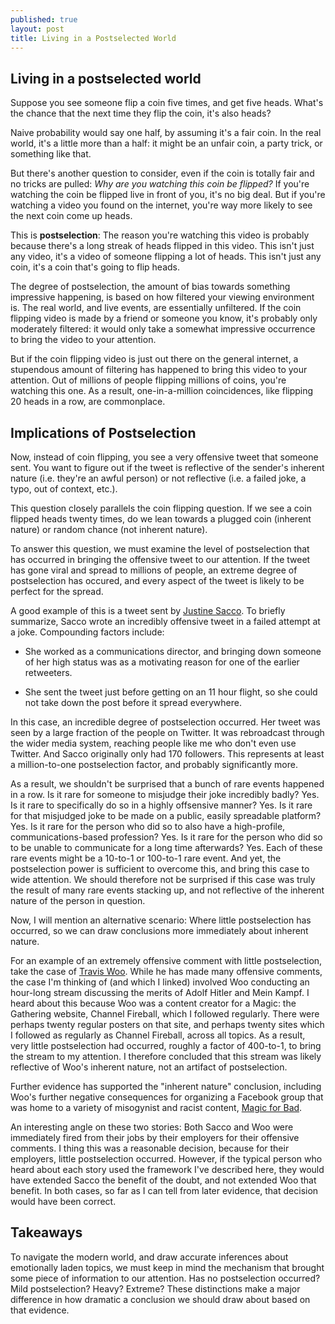 ```yaml
---
published: true
layout: post
title: Living in a Postselected World
---
```

## Living in a postselected world

Suppose you see someone flip a coin five times, and get five heads. What's the chance that the next time they flip the coin, it's also heads?

Naive probability would say one half, by assuming it's a fair coin. In the real world, it's a little more than a half: it might be an unfair coin, a party trick, or something like that.

But there's another question to consider, even if the coin is totally fair and no tricks are pulled: *Why are you watching this coin be flipped?* If you're watching the coin be flipped live in front of you, it's no big deal. But if you're watching a video you found on the internet, you're way more likely to see the next coin come up heads.

This is **postselection**: The reason you're watching this video is probably because there's a long streak of heads flipped in this video. This isn't just any video, it's a video of someone flipping a lot of heads. This isn't just any coin, it's a coin that's going to flip heads.

The degree of postselection, the amount of bias towards something impressive happening, is based on how filtered your viewing environment is. The real world, and live events, are essentially unfiltered. If the coin flipping video is made by a friend or someone you know, it's probably only moderately filtered: it would only take a somewhat impressive occurrence to bring the video to your attention.

But if the coin flipping video is just out there on the general internet, a stupendous amount of filtering has happened to bring this video to your attention. Out of millions of people flipping millions of coins, you're watching this one. As a result, one-in-a-million coincidences, like flipping 20 heads in a row, are commonplace.

## Implications of Postselection

Now, instead of coin flipping, you see a very offensive tweet that someone sent. You want to figure out if the tweet is reflective of the sender's inherent nature (i.e. they're an awful person) or not reflective (i.e. a failed joke, a typo, out of context, etc.).

This question closely parallels the coin flipping question. If we see a coin flipped heads twenty times, do we lean towards a plugged coin (inherent nature) or random chance (not inherent nature).

To answer this question, we must examine the level of postselection that has occurred in bringing the offensive tweet to our attention. If the tweet has gone viral and spread to millions of people, an extreme degree of postselection has occured, and every aspect of the tweet is likely to be perfect for the spread.

A good example of this is a tweet sent by [Justine Sacco](https://www.nytimes.com/2015/02/15/magazine/how-one-stupid-tweet-ruined-justine-saccos-life.html). To briefly summarize, Sacco wrote an incredibly offensive tweet in a failed attempt at a joke. Compounding factors include:

* She worked as a communications director, and bringing down someone of her high status was as a motivating reason for one of the earlier retweeters.

* She sent the tweet just before getting on an 11 hour flight, so she could not take down the post before it spread everywhere.

In this case, an incredible degree of postselection occurred. Her tweet was seen by a large fraction of the people on Twitter. It was rebroadcast through the wider media system, reaching people like me who don't even use Twitter. And Sacco originally only had 170 followers. This represents at least a million-to-one postselection factor, and probably significantly more.

As a result, we shouldn't be surprised that a bunch of rare events happened in a row. Is it rare for someone to misjudge their joke incredibly badly? Yes. Is it rare to specifically do so in a highly offsensive manner? Yes. Is it rare for that misjudged joke to be made on a public, easily spreadable platform? Yes. Is it rare for the person who did so to also have a high-profile, communications-based profession? Yes. Is it rare for the person who did so to be unable to communicate for a long time afterwards? Yes. Each of these rare events might be a 10-to-1 or 100-to-1 rare event. And yet, the postselection power is sufficient to overcome this, and bring this case to wide attention. We should therefore not be surprised if this case was truly the result of many rare events stacking up, and not reflective of the inherent nature of the person in question.

Now, I will mention an alternative scenario: Where little postselection has occurred,
so we can draw conclusions more immediately about inherent nature.

For an example of an extremely offensive comment with little postselection,
take the case of [Travis Woo](https://www.hipstersofthecoast.com/2015/11/what-we-learned-the-travis-woo-interview/). While he has made many offensive comments, the case I'm thinking of
(and which I linked) involved Woo conducting an hour-long stream discussing the merits
of Adolf Hitler and Mein Kampf.
I heard about this because Woo was a content creator for a Magic: the Gathering website, Channel Fireball, which I followed regularly. There were perhaps twenty regular posters on that site, and perhaps twenty sites which I followed as regularly as Channel Fireball, across all topics.
As a result, very little postselection had occurred,
roughly a factor of 400-to-1, to bring the stream to my attention.
I therefore concluded that this stream was likely
reflective of Woo's inherent nature, not an artifact of postselection.

Further evidence has supported the "inherent nature" conclusion, including Woo's further negative consequences for organizing a Facebook group that was home to a variety of misogynist and racist content, [Magic for Bad](https://www.hipstersofthecoast.com/2017/12/travis-woo-suspended-mtg-dci-1-year/). 

An interesting angle on these two stories: Both Sacco and Woo were immediately fired from their jobs by their employers for their offensive comments. I thing this was a reasonable decision, because for their employers, little postselection occurred. However, if the typical person who heard about each story used the framework I've described here, they would have extended Sacco the benefit of the doubt, and not extended Woo that benefit. In both cases, so far as I can tell from later evidence, that decision would have been correct.

## Takeaways

To navigate the modern world, and draw accurate inferences about emotionally laden topics, we must keep in mind the mechanism that brought some piece of information to our attention. Has no postselection occurred? Mild postselection? Heavy? Extreme? These distinctions make a major difference in how dramatic a conclusion we should draw about based on that evidence.
